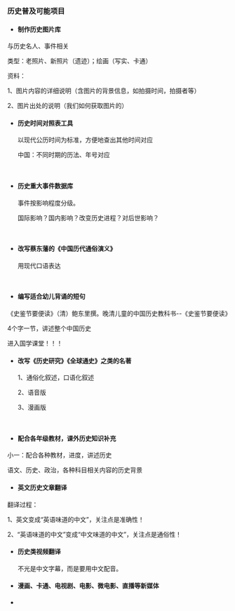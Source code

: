 ### 历史普及可能项目

- #### 制作历史图片库

与历史名人、事件相关

类型：老照片、新照片（遗迹）；绘画（写实、卡通）

资料：

1、图片内容的详细说明（含图片的背景信息，如拍摄时间，拍摄者等）

2、图片出处的说明（我们如何获取图片的）



- #### 历史时间对照表工具

  以现代公历时间为标准，方便地查出其他时间对应

  中国：不同时期的历法、年号对应

  ​


- #### 历史重大事件数据库

  事件按影响程度分级。

  国际影响？国内影响？改变历史进程？对后世影响？

  ​

- #### 改写蔡东藩的《中国历代通俗演义》

  用现代口语表达

  ​

- #### 编写适合幼儿背诵的短句

《史鉴节要便读》（清）鲍东里撰。晚清儿童的中国历史教科书--《史鉴节要便读》

4个字一节，讲述整个中国历史

进入国学课堂！！！



- #### 改写《历史研究》《全球通史》之类的名著

  1、通俗化叙述，口语化叙述

  2、语音版

  3、漫画版

  ​

- #### 配合各年级教材，课外历史知识补充

小一：配合各种教材，进度，讲述历史

语文、历史、政治，各种科目相关内容的历史背景



- #### 英文历史文章翻译

翻译过程：

1、英文变成“英语味道的中文”，关注点是准确性！

2、“英语味道的中文”变成“中文味道的中文”，关注点是通俗性！





- #### 历史类视频翻译

  不光是中文字幕，而是要用中文配音。



- #### 漫画、卡通、电视剧、电影、微电影、直播等新媒体

- #### 



